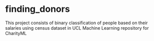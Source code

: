 # finding_donors
This project consists of binary classification of people based on their salaries using census dataset in UCL Machine Learning repository for CharityML 
